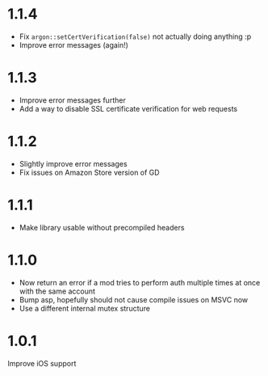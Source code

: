 # 1.1.4

* Fix `argon::setCertVerification(false)` not actually doing anything :p
* Improve error messages (again!)

# 1.1.3

* Improve error messages further
* Add a way to disable SSL certificate verification for web requests

# 1.1.2

* Slightly improve error messages
* Fix issues on Amazon Store version of GD

# 1.1.1

* Make library usable without precompiled headers

# 1.1.0

* Now return an error if a mod tries to perform auth multiple times at once with the same account
* Bump asp, hopefully should not cause compile issues on MSVC now
* Use a different internal mutex structure

# 1.0.1

Improve iOS support
